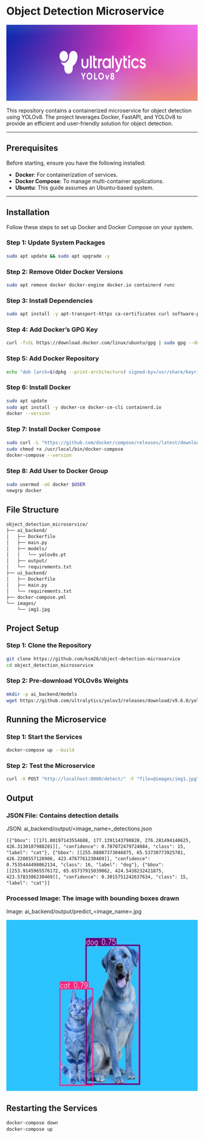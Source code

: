 # Object Detection Microservice
<p align="center">
<img src="images/yolov8.png" height="200"> 
</p>

This repository contains a containerized microservice for object detection using YOLOv8. The project leverages Docker, FastAPI, and YOLOv8 to provide an efficient and user-friendly solution for object detection.

---

## Prerequisites

Before starting, ensure you have the following installed:

- **Docker**: For containerization of services.
- **Docker Compose**: To manage multi-container applications.
- **Ubuntu**: This guide assumes an Ubuntu-based system.

---

## Installation

Follow these steps to set up Docker and Docker Compose on your system.

### Step 1: Update System Packages
```bash
sudo apt update && sudo apt upgrade -y
```
### Step 2: Remove Older Docker Versions
```bash
sudo apt remove docker docker-engine docker.io containerd runc
```
### Step 3: Install Dependencies
```bash
sudo apt install -y apt-transport-https ca-certificates curl software-properties-common
```
### Step 4: Add Docker’s GPG Key
```bash
curl -fsSL https://download.docker.com/linux/ubuntu/gpg | sudo gpg --dearmor -o /usr/share/keyrings/docker-archive-keyring.gpg
```
### Step 5: Add Docker Repository
```bash
echo "deb [arch=$(dpkg --print-architecture) signed-by=/usr/share/keyrings/docker-archive-keyring.gpg] https://download.docker.com/linux/ubuntu $(lsb_release -cs) stable" | sudo tee /etc/apt/sources.list.d/docker.list > /dev/null
```

### Step 6: Install Docker
```bash
sudo apt update
sudo apt install -y docker-ce docker-ce-cli containerd.io
docker --version
```
### Step 7: Install Docker Compose
```bash
sudo curl -L "https://github.com/docker/compose/releases/latest/download/docker-compose-$(uname -s)-$(uname -m)" -o /usr/local/bin/docker-compose
sudo chmod +x /usr/local/bin/docker-compose
docker-compose --version
```
### Step 8: Add User to Docker Group
```bash
sudo usermod -aG docker $USER
newgrp docker
```
## File Structure
```plaintext
object_detection_microservice/
├── ai_backend/
│   ├── Dockerfile
│   ├── main.py
│   ├── models/
│   │   └── yolov8s.pt
│   ├── output/
│   └── requirements.txt
├── ui_backend/
│   ├── Dockerfile
│   ├── main.py
│   └── requirements.txt
├── docker-compose.yml
└── images/
    └── img1.jpg
```

## Project Setup
### Step 1: Clone the Repository
```bash
git clone https://github.com/ksm26/object-detection-microservice
cd object_detection_microservice
```

### Step 2: Pre-download YOLOv8s Weights
```bash
mkdir -p ai_backend/models
wget https://github.com/ultralytics/yolov3/releases/download/v9.6.0/yolov8s.pt -O ai_backend/models/yolov8s.pt
```

## Running the Microservice
### Step 1: Start the Services
```bash
docker-compose up --build
```
### Step 2: Test the Microservice
```bash
curl -X POST "http://localhost:8000/detect/" -F "file=@images/img1.jpg"
```
## Output
### JSON File: Contains detection details
JSON: ai_backend/output/<image_name>_detections.json
```plaintext
[{"bbox": [[171.80197143554688, 177.1391143798828, 276.281494140625, 426.3130187988281]], "confidence": 0.787072479724884, "class": 15, "label": "cat"}, {"bbox": [[255.08807373046875, 65.53730773925781, 426.2208557128906, 423.4767761230469]], "confidence": 0.7535444498062134, "class": 16, "label": "dog"}, {"bbox": [[253.9145965576172, 65.65737915039062, 424.5438232421875, 423.5783386230469]], "confidence": 0.3015751242637634, "class": 15, "label": "cat"}]
```
### Processed Image: The image with bounding boxes drawn
Image: ai_backend/output/predict_<image_name>.jpg 
<p align="center">
<img src="ai_backend/output/predict_img1.jpg" height="450"> 
</p>

## Restarting the Services
```bash
docker-compose down
docker-compose up
```


